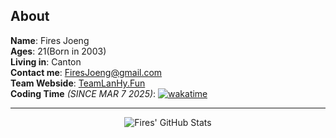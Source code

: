 ## About

**Name**: Fires Joeng  
**Ages**: 21(Born in 2003)  
**Living in**: Canton  
**Contact me**: FiresJoeng@gmail.com  
**Team Webside**: [TeamLanHy.Fun](http://TeamLanHy.Fun)  
**Coding Time** _(SINCE MAR 7 2025)_: [![wakatime](https://wakatime.com/badge/user/55f19e0b-1919-4212-a045-db07aa73f727.svg)](https://wakatime.com/@FiresJoeng)  

---
<div align="center">

![Fires' GitHub Stats](https://github-readme-stats-git-master-fires-projects-94a8f1a6.vercel.app/api?username=FiresJoeng&include_all_commits=true)

</div>
